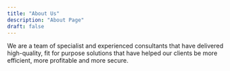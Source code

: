 ```yaml
---
title: "About Us"
description: "About Page"
draft: false
---
```


We are a team of specialist and experienced consultants that have delivered high-quality, fit for purpose solutions that have helped our clients be more efficient, more profitable and more secure.
